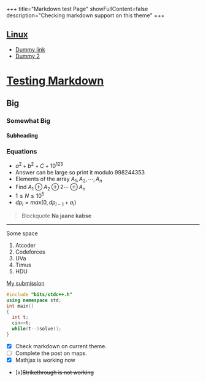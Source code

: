 +++
title="Markdown test Page"
showFullContent=false
description="Checking markdown support on this theme"
+++



[Linux](#)
---
- [Dummy link](#)
- [Dummy 2](#)

# [Testing Markdown](#)
## Big
### Somewhat Big
#### Subheading





### Equations
- $a^2+b^2+C + 10^{123}$ 
- Answer can be large so print it modulo $998244353$
- Elements of the array $A_1,A_2,\cdots ,A_n$
- Find $A_1\oplus A_2\oplus2\cdots\oplus A_n$
- $1\leq N \leq10^5$
- $dp_i=max(0,dp_{i-1}+a_i)$

>Blockquote __Na jaane kabse__
---
Some space

1. Atcoder
1. Codeforces
1. UVa
1. Timus
1. HDU

[My submission](#)
```cpp
#include "bits/stdc++.h"
using namespace std;
int main()
{
  int t;
  cin>>t;
  while(t--)solve();
}

```



- [x] Check markdown on current theme.
- [ ] Complete the post on maps.
- [x] Mathjax is working now

- [x]~~Strikethrough is not working~~




